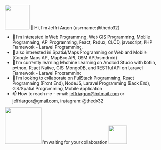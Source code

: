 <img src = "https://github.com/thedo32/thedo32/assets/37764718/aabf91a9-9485-42a3-8b65-1f0ef3392d6b" width="80" height="80">
👋 Hi, I’m Jeffri Argon (username: @thedo32) <p>

- 👀 I’m interested in Web Programming, Web GIS Programming, Mobile Programming, API Programming, React, Redux, CI/CD, javascript, PHP Framework - Laravel Programming, 
- 👀 also interested ini Spatial/Maps Programming on Web and Mobile (Google Maps API, MapBox API, OSM API/osmdroid) 
- 🌱 I’m currently learning Machine Learning on Android Studio with Kotlin, python, React Native,  GIS, MongoDB, and RESTful API on Laravel Framework - Laravel Programming 
- 💞️ I’m looking to collaborate on  FullStack Programming, React Programming (Front End), NodeJS, Laravel Programming (Back End), GIS/Spatial Programming, Mobile Application  
- 📫 How to reach me - email: jeffriargon@hotmail.com or jeffriargon@gmail.com, instagram: @thedo32

   
<img src = "https://github.com/thedo32/thedo32/assets/37764718/0beb623f-e9ea-4015-9f99-1558181253bd" width="120" height="120">I'm waiting for your collaboration <img src="https://github.com/thedo32/thedo32/assets/37764718/7b2d4ea5-fa4c-43b5-aa09-2c33f11cba1d" width="60" height="60">





<!--START_SECTION:waka-->
<!--END_SECTION:waka-->

<!---!

thedo32/thedo32 is a ✨ special ✨ repository because its `README.md` (this file) appears on your GitHub profile.
You can click the Preview link to take a look at your changes.
--->
